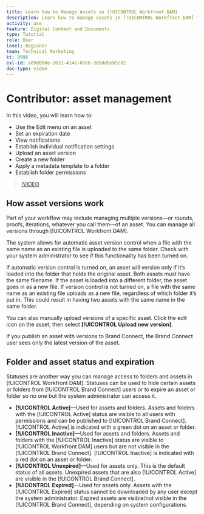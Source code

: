 ```yaml
---
title: Learn how to Manage Assets in [!UICONTROL Workfront DAM]
description: Learn how to manage assets in [!UICONTROL Workfront DAM] to improve your workflow.
activity: use
feature: Digital Content and Documents
type: Tutorial
role: User
level: Beginner
team: Technical Marketing
kt: 8996
exl-id: a09d0b0e-2631-414e-87e6-385ddbeb5cd2
doc-type: video
---
```

# Contributor: asset management

In this video, you will learn how to:

* Use the Edit menu on an asset
* Set an expiration date
* View notifications
* Establish individual notification settings
* Upload an asset version
* Create a new folder
* Apply a metadata template to a folder
* Establish folder permissions

>[!VIDEO](https://video.tv.adobe.com/v/335256/?quality=12&learn=on)

## How asset versions work

Part of your workflow may include managing multiple versions—or rounds, proofs, iterations, whatever you call them—of an asset. You can manage all versions through [!UICONTROL Workfront DAM].

The system allows for automatic asset version control when a file with the same name as an existing file is uploaded to the same folder. Check with your system administrator to see if this functionality has been turned on.

If automatic version control is turned on, an asset will version only if it’s loaded into the folder that holds the original asset. Both assets must have the same filename. If the asset is loaded into a different folder, the asset goes in as a new file.
If version control is not turned on, a file with the same name as an existing file uploads as a new file, regardless of which folder it’s put in. This could result in having two assets with the same name in the same folder.

You can also manually upload versions of a specific asset. Click the edit icon on the asset, then select **[!UICONTROL Upload new version]**.

If you publish an asset with versions to Brand Connect, the Brand Connect user sees only the latest version of the asset.

## Folder and asset status and expiration

Statuses are another way you can manage access to folders and assets in [!UICONTROL Workfront DAM]. Statuses can be used to hide certain assets or folders from [!UICONTROL Brand Connect] users or to expire an asset or folder so no one but the system administrator can access it.

* **[!UICONTROL Active]**—Used for assets and folders. Assets and folders with the [!UICONTROL Active] status are visible to all users with permissions and can be published to [!UICONTROL Brand Connect]. [!UICONTROL Active] is indicated with a green dot on an asset or folder.
* **[!UICONTROL Inactive]**—Used for assets and folders. Assets and folders with the [!UICONTROL Inactive] status are visible to [!UICONTROL Workfront DAM] users but are not visible in the [!UICONTROL Brand Connect]. [!UICONTROL Inactive] is indicated with a red dot on an asset or folder.
* **[!UICONTROL Unexpired]**—Used for assets only. This is the default status of all assets. Unexpired assets that are also [!UICONTROL Active] are visible in the [!UICONTROL Brand Connect].
* **[!UICONTROL Expired]**—Used for assets only. Assets with the [!UICONTROL Expired] status cannot be downloaded by any user except the system administrator. Expired assets are visible/not visible in the [!UICONTROL Brand Connect], depending on system configurations.
